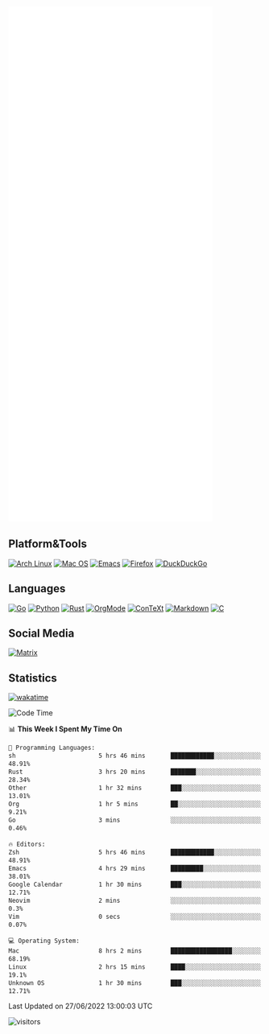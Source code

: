 ![Metrics](https://github.com/SteamedFish/SteamedFish/blob/master/github-metrics.svg)

## Platform&Tools

[![Arch Linux](https://img.shields.io/badge/ArchLinux-1793D1?logo=arch-linux&logoColor=fff&style=flat-square)](https://archlinux.org/)
[![Mac OS](https://img.shields.io/badge/MacOS-000000?style=flat-square&logo=macos&logoColor=F0F0F0)](https://www.apple.com/macos/)
[![Emacs](https://img.shields.io/badge/Emacs-%237F5AB6.svg?&style=flat-square&logo=gnu-emacs&logoColor=white)](https://www.gnu.org/software/emacs/)
[![Firefox](https://img.shields.io/badge/Firefox-FF7139?style=flat-square&logo=Firefox-Browser&logoColor=white)](https://firefox.com/)
[![DuckDuckGo](https://img.shields.io/badge/DuckDuckGo-DE5833?style=flat-square&logo=DuckDuckGo&logoColor=white)](https://duckduckgo.com/)

## Languages

[![Go](https://img.shields.io/badge/Golang-%2300ADD8.svg?style=flat-square&logo=go&logoColor=white)](https://golang.org/)
[![Python](https://img.shields.io/badge/Python-3670A0?style=flat-square&logo=python&logoColor=ffdd54)](https://www.python.org/)
[![Rust](https://img.shields.io/badge/Rust-%23000000.svg?style=flat-square&logo=rust&logoColor=white)](https://www.rust-lang.org/)
[![OrgMode](https://img.shields.io/badge/OrgMode-%23000000.svg?style=flat-square&logo=org&logoColor=white)](https://orgmode.org/)
[![ConTeXt](https://img.shields.io/badge/ConTeXt-%23008080.svg?style=flat-square&logo=latex&logoColor=white)](https://contextgarden.net/)
[![Markdown](https://img.shields.io/badge/MarkDown-%23000000.svg?style=flat-square&logo=markdown&logoColor=white)](https://daringfireball.net/projects/markdown/)
[![C](https://img.shields.io/badge/C-%2300599C.svg?style=flat-square&logo=c&logoColor=white)](https://www.iso.org/standard/74528.html)

## Social Media

[![Matrix](https://img.shields.io/badge/SteamedFish-2CA5E0?style=social&logo=matrix&logoColor=black)](https://matrix.to/#/@i:steamedfish.org)

## Statistics
[![wakatime](https://wakatime.com/badge/user/168280d6-fcf2-4b4f-ad3a-dc4612f35b38.svg)](https://wakatime.com/@168280d6-fcf2-4b4f-ad3a-dc4612f35b38)

<!--START_SECTION:waka-->
![Code Time](http://img.shields.io/badge/Code%20Time-1%2C891%20hrs%2036%20mins-blue)

📊 **This Week I Spent My Time On** 

```text
💬 Programming Languages: 
sh                       5 hrs 46 mins       ████████████░░░░░░░░░░░░░   48.91% 
Rust                     3 hrs 20 mins       ███████░░░░░░░░░░░░░░░░░░   28.34% 
Other                    1 hr 32 mins        ███░░░░░░░░░░░░░░░░░░░░░░   13.01% 
Org                      1 hr 5 mins         ██░░░░░░░░░░░░░░░░░░░░░░░   9.21% 
Go                       3 mins              ░░░░░░░░░░░░░░░░░░░░░░░░░   0.46%

🔥 Editors: 
Zsh                      5 hrs 46 mins       ████████████░░░░░░░░░░░░░   48.91% 
Emacs                    4 hrs 29 mins       █████████░░░░░░░░░░░░░░░░   38.01% 
Google Calendar          1 hr 30 mins        ███░░░░░░░░░░░░░░░░░░░░░░   12.71% 
Neovim                   2 mins              ░░░░░░░░░░░░░░░░░░░░░░░░░   0.3% 
Vim                      0 secs              ░░░░░░░░░░░░░░░░░░░░░░░░░   0.07%

💻 Operating System: 
Mac                      8 hrs 2 mins        █████████████████░░░░░░░░   68.19% 
Linux                    2 hrs 15 mins       ████░░░░░░░░░░░░░░░░░░░░░   19.1% 
Unknown OS               1 hr 30 mins        ███░░░░░░░░░░░░░░░░░░░░░░   12.71%

```


 Last Updated on 27/06/2022 13:00:03 UTC
<!--END_SECTION:waka-->

![visitors](https://visitor-badge.laobi.icu/badge?page_id=SteamedFish.SteamedFish)
